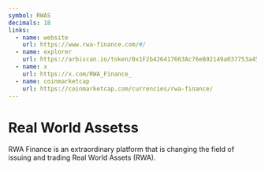 ```yaml
---
symbol: RWAS
decimals: 18
links:
  - name: website
    url: https://www.rwa-finance.com/#/
  - name: explorer
    url: https://arbiscan.io/token/0x1F2b426417663Ac76eB92149a037753a45969F31
  - name: x
    url: https://x.com/RWA_Finance_
  - name: coinmarketcap
    url: https://coinmarketcap.com/currencies/rwa-finance/
---
```


# Real World Assetss

RWA Finance is an extraordinary platform that is changing the field of issuing and trading Real World Assets (RWA).
